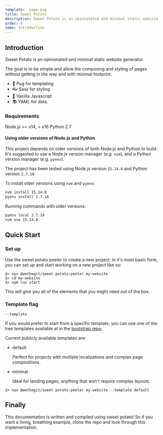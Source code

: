 ```yaml
---
template: _page.pug
title: Sweet Potato
description: Sweet Potato is an opinionated and minimal static website generator, by We The Collective.
order: 0
name: Introduction
---
```


## Introduction

Sweet Potato is an opinionated and minimal static website generator.

The goal is to be simple and allow the composing and styling of pages without getting in the way and with minimal footprint.

- 🐶 Pug for templating
- 👓 Sass for styling
- 🍦 Vanilla Javascript
- 📚 YAML for data.

### Requirements

Node.js >= v14, < v16
Python 2.7

#### Using older versions of Node.js and Python

This project depends on older versions of both Node.js and Python to build. It's suggested to use a Node.js version manager (e.g. `nvm`), and a Python version manager (e.g. `pyenv`).

The project has been tested using Node.js version `15.14.0` and Python version `2.7.18`.

To install older versions using `nvm` and `pyenv`:

```sh
nvm install 15.14.0
pyenv install 2.7.18
```

Running commands with older versions:

```sh
pyenv local 2.7.18
nvm use 15.14.0
```

## Quick Start

### Set up

Use the sweet potato peeler to create a new project. In it's most basic form, you can set up and start working on a new project like so:

```
$> npx @wethegit/sweet-potato-peeler my-website
$> cd my-website
$> npm run start
```

This will give you all of the elements that you might need out of the box.

### Template flag

```
--template
```

If you would prefer to start from a specific template, you can use one of the tree templates available at in the [bootstrap repo](https://github.com/wethegit/bootstrap/).

Current publicly available templates are:

- default

  Perfect for projects with multiple localizations and complex page compositions.

- minimal

  Ideal for landing pages, anything that won't require complex layouts.

```
$> npx @wethegit/sweet-potato-peeler my-website --template default
```

## Finally

This documentation is written and compiled using sweet potato! So if you want a living, breathing example, clone the repo and look through this implementation.
